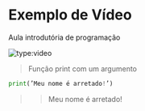 
# Exemplo de Vídeo

Aula introdutória de programação

![type:video](https://www.youtube.com/embed/S9uPNppGsGo)

>Função print com um argumento
``` python
print(’Meu nome é arretado!’)
```
>>Meu nome é arretado!